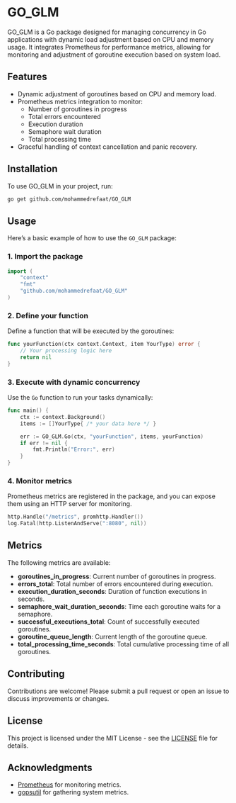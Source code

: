 
# GO_GLM

GO_GLM is a Go package designed for managing concurrency in Go applications with dynamic load adjustment based on CPU and memory usage. It integrates Prometheus for performance metrics, allowing for monitoring and adjustment of goroutine execution based on system load.

## Features

- Dynamic adjustment of goroutines based on CPU and memory load.
- Prometheus metrics integration to monitor:
  - Number of goroutines in progress
  - Total errors encountered
  - Execution duration
  - Semaphore wait duration
  - Total processing time
- Graceful handling of context cancellation and panic recovery.

## Installation

To use GO_GLM in your project, run:

```bash
go get github.com/mohammedrefaat/GO_GLM
```


## Usage

Here’s a basic example of how to use the `GO_GLM` package:

### 1. Import the package

```go
import (
    "context"
    "fmt"
    "github.com/mohammedrefaat/GO_GLM"
)
```

### 2. Define your function

Define a function that will be executed by the goroutines:

```go
func yourFunction(ctx context.Context, item YourType) error {
    // Your processing logic here
    return nil
}
```

### 3. Execute with dynamic concurrency

Use the `Go` function to run your tasks dynamically:

```go
func main() {
    ctx := context.Background()
    items := []YourType{ /* your data here */ }

    err := GO_GLM.Go(ctx, "yourFunction", items, yourFunction)
    if err != nil {
        fmt.Println("Error:", err)
    }
}
```

### 4. Monitor metrics

Prometheus metrics are registered in the package, and you can expose them using an HTTP server for monitoring.

```go
http.Handle("/metrics", promhttp.Handler())
log.Fatal(http.ListenAndServe(":8080", nil))
```

## Metrics

The following metrics are available:

- **goroutines_in_progress**: Current number of goroutines in progress.
- **errors_total**: Total number of errors encountered during execution.
- **execution_duration_seconds**: Duration of function executions in seconds.
- **semaphore_wait_duration_seconds**: Time each goroutine waits for a semaphore.
- **successful_executions_total**: Count of successfully executed goroutines.
- **goroutine_queue_length**: Current length of the goroutine queue.
- **total_processing_time_seconds**: Total cumulative processing time of all goroutines.

## Contributing

Contributions are welcome! Please submit a pull request or open an issue to discuss improvements or changes.

## License

This project is licensed under the MIT License - see the [LICENSE](LICENSE) file for details.

## Acknowledgments

- [Prometheus](https://prometheus.io/) for monitoring metrics.
- [gopsutil](https://github.com/shirou/gopsutil) for gathering system metrics.
